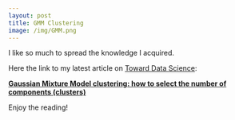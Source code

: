 ```yaml
---
layout: post
title: GMM Clustering
image: /img/GMM.png
---
```


I like so much to spread the knowledge I acquired.

Here the link to my latest article on [Toward Data Science](https://towardsdatascience.com/):

**[Gaussian Mixture Model clustering: how to select the number of components (clusters)](https://towardsdatascience.com/gaussian-mixture-model-clusterization-how-to-select-the-number-of-components-clusters-553bef45f6e4)**

Enjoy the reading!
